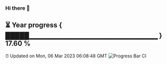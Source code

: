 ### Hi there 👋
⏳ Year progress { █████▁▁▁▁▁▁▁▁▁▁▁▁▁▁▁▁▁▁▁▁▁▁▁▁▁ } 17.60 %
---
⏰ Updated on Mon, 06 Mar 2023 06:08:48 GMT
![Progress Bar CI](https://github.com/Moyi321/Moyi321/workflows/Progress%20Bar%20CI/badge.svg)
